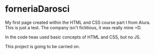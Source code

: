 # forneriaDarosci
My first page created within the HTML and CSS course part I from Alura.
This is just a test.
The company isn't fictitious, it was really mine =D.

In the code twas used basic concepts of HTML and CSS, but no JS.

This project is going to be carried on.